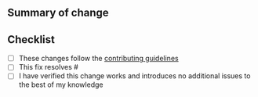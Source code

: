 ## Summary of change

<!-- Please include a brief summary of the changes made in this PR. You should also include any screenshots or videos when applicable -->

## Checklist

<!-- Delete as appropriate and then go through the list, adding an X to every item you have completed -->

- [ ] These changes follow the [contributing guidelines](https://github.com/thisdot/starter.dev-github-showcases/blob/main/CONTRIBUTING.md)
- [ ] This fix resolves #<!-- replace with issue number -->
- [ ] I have verified this change works and introduces no additional issues to the best of my knowledge
